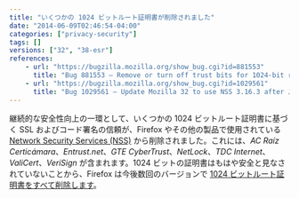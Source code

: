 ```yaml
---
title: "いくつかの 1024 ビットルート証明書が削除されました"
date: "2014-06-09T02:46:54-04:00"
categories: ["privacy-security"]
tags: []
versions: ["32", "38-esr"]
references:
    - url: "https://bugzilla.mozilla.org/show_bug.cgi?id=881553"
      title: "Bug 881553 – Remove or turn off trust bits for 1024-bit root certs after December 31, 2013"
    - url: "https://bugzilla.mozilla.org/show_bug.cgi?id=1029561"
      title: "Bug 1029561 – Update Mozilla 32 to use NSS 3.16.3 after July 1st to include root CA updates"
---
```

継続的な安全性向上の一環として、いくつかの 1024 ビットルート証明書に基づく SSL およびコード署名の信頼が、Firefox やその他の製品で使用されている [Network Security Services (NSS)](https://developer.mozilla.org/docs/Mozilla/Projects/NSS) から削除されました。これには、*AC Raíz Certicámara*、*Entrust.net*、*GTE CyberTrust*、*NetLock*、*TDC Internet*、*ValiCert*、*VeriSign* が含まれます。1024 ビットの証明書はもはや安全と見なされていないことから、Firefox は今後数回のバージョンで [1024 ビットルート証明書をすべて削除します](https://wiki.mozilla.org/CA:MD5and1024)。
